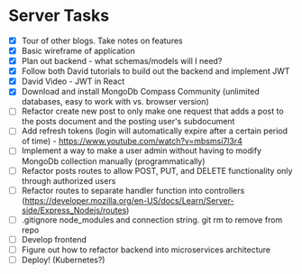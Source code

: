 # Server Tasks

- [x] Tour of other blogs. Take notes on features
- [x] Basic wireframe of application
- [x] Plan out backend - what schemas/models will I need?
- [x] Follow both David tutorials to build out the backend and implement JWT
- [x] David Video - JWT in React
- [x] Download and install MongoDb Compass Community (unlimited databases, easy to work with vs. browser version)
- [ ] Refactor create new post to only make one request that adds a post to the posts document and the posting user's subdocument
- [ ] Add refresh tokens (login will automatically expire after a certain period of time) - https://www.youtube.com/watch?v=mbsmsi7l3r4
- [ ] Implement a way to make a user admin without having to modify MongoDb collection manually (programmatically)
- [ ] Refactor posts routes to allow POST, PUT, and DELETE functionality only through authorized users
- [ ] Refactor routes to separate handler function into controllers (https://developer.mozilla.org/en-US/docs/Learn/Server-side/Express_Nodejs/routes)
- [ ] .gitignore node_modules and connection string. git rm to remove from repo
- [ ] Develop frontend
- [ ] Figure out how to refactor backend into microservices architecture
- [ ] Deploy! (Kubernetes?)
